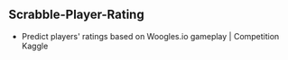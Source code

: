 ## Scrabble-Player-Rating
* Predict players' ratings based on Woogles.io gameplay | Competition Kaggle
